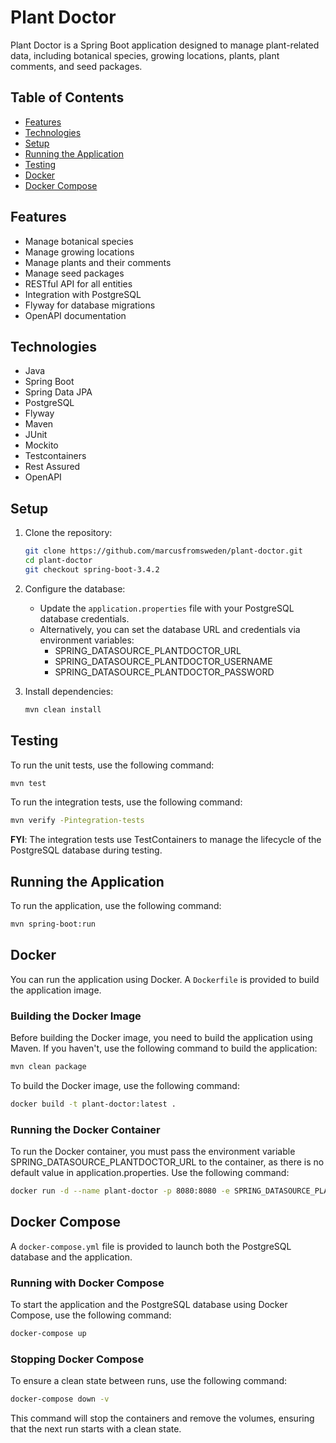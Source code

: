 # Plant Doctor

Plant Doctor is a Spring Boot application designed to manage plant-related data, including botanical species, growing
locations, plants, plant comments, and seed packages.

## Table of Contents

- [Features](#features)
- [Technologies](#technologies)
- [Setup](#setup)
- [Running the Application](#running-the-application)
- [Testing](#testing)
- [Docker](#docker)
- [Docker Compose](#docker-compose)

## Features

- Manage botanical species
- Manage growing locations
- Manage plants and their comments
- Manage seed packages
- RESTful API for all entities
- Integration with PostgreSQL
- Flyway for database migrations
- OpenAPI documentation

## Technologies

- Java
- Spring Boot
- Spring Data JPA
- PostgreSQL
- Flyway
- Maven
- JUnit
- Mockito
- Testcontainers
- Rest Assured
- OpenAPI

## Setup

1. Clone the repository:
    ```sh
    git clone https://github.com/marcusfromsweden/plant-doctor.git
    cd plant-doctor
    git checkout spring-boot-3.4.2
    ```

2. Configure the database:
    - Update the `application.properties` file with your PostgreSQL database credentials.
    - Alternatively, you can set the database URL and credentials via environment variables:
        * SPRING_DATASOURCE_PLANTDOCTOR_URL
        * SPRING_DATASOURCE_PLANTDOCTOR_USERNAME
        * SPRING_DATASOURCE_PLANTDOCTOR_PASSWORD

3. Install dependencies:
    ```sh
    mvn clean install
    ```

## Testing

To run the unit tests, use the following command:

```sh
mvn test
```

To run the integration tests, use the following command:

```sh
mvn verify -Pintegration-tests
```

**FYI**: The integration tests use TestContainers to manage the lifecycle of the PostgreSQL database during testing.

## Running the Application

To run the application, use the following command:

```sh
mvn spring-boot:run
```

## Docker

You can run the application using Docker. A `Dockerfile` is provided to build the application image.

### Building the Docker Image

Before building the Docker image, you need to build the application using Maven. If you haven't, use the following
command to build the application:

```sh
mvn clean package
```

To build the Docker image, use the following command:

```sh
docker build -t plant-doctor:latest .
```

### Running the Docker Container

To run the Docker container, you must pass the environment variable SPRING_DATASOURCE_PLANTDOCTOR_URL to the container,
as there is no default value in application.properties. Use the following command:

```sh
docker run -d --name plant-doctor -p 8080:8080 -e SPRING_DATASOURCE_PLANTDOCTOR_URL plantdoctor-app:latest
```

## Docker Compose

A `docker-compose.yml` file is provided to launch both the PostgreSQL database and the application.

### Running with Docker Compose

To start the application and the PostgreSQL database using Docker Compose, use the following command:

```sh
docker-compose up
```

### Stopping Docker Compose

To ensure a clean state between runs, use the following command:

```sh
docker-compose down -v
```

This command will stop the containers and remove the volumes, ensuring that the next run starts with a clean state.